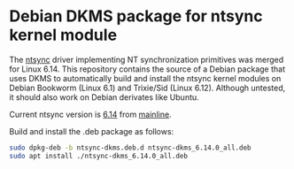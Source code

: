 # Debian DKMS package for ntsync kernel module

The [ntsync](https://lore.kernel.org/all/20241213193511.457338-1-zfigura@codeweavers.com/) driver implementing NT synchronization primitives was merged for Linux 6.14.
This repository contains the source of a Debian package that uses DKMS to automatically build and install the ntsync kernel modules on Debian Bookworm (Linux 6.1) and Trixie/Sid (Linux 6.12).
Although untested, it should also work on Debian derivates like Ubuntu.

Current ntsync version is [6.14](https://web.git.kernel.org/pub/scm/linux/kernel/git/torvalds/linux.git/log/drivers/misc/ntsync.c?h=v6.14)
from [mainline](https://web.git.kernel.org/pub/scm/linux/kernel/git/torvalds/linux.git/log/drivers/misc/ntsync.c).

Build and install the .deb package as follows:

```sh
sudo dpkg-deb -b ntsync-dkms.deb.d ntsync-dkms_6.14.0_all.deb
sudo apt install ./ntsync-dkms_6.14.0_all.deb
```
